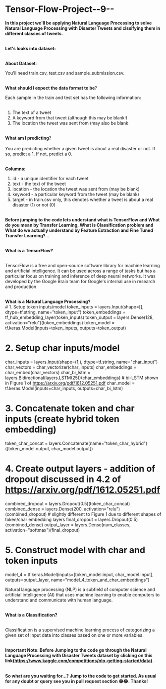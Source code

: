 # Tensor-Flow-Project--9--

<table>
  
**In this project we'll be applying Natural Language Processing to solve Natural Language Processing with Disaster Tweets and clssifying them in different classes of tweets.** <br></br>

**Let's looks into dataset:** <br></br>

**About Dataset**: <br>

You'll need train.csv, test.csv and sample_submission.csv.<br></br>

**What should I expect the data format to be**?<br>

Each sample in the train and test set has the following information:<br></br>

1. The text of a tweet<br>
2. A keyword from that tweet (although this may be blank!)<br>
3. The location the tweet was sent from (may also be blank<br></br>

**What am I predicting**?<br></br>
You are predicting whether a given tweet is about a real disaster or not. If so, predict a 1. If not, predict a 0.<br></br>

**Columns**: <br>
1. id - a unique identifier for each tweet<br>
2. text - the text of the tweet<br>
3. location - the location the tweet was sent from (may be blank)<br>
4. keyword - a particular keyword from the tweet (may be blank)<br>
5. target - in train.csv only, this denotes whether a tweet is about a real disaster (1) or not (0)<br></br>

**Before jumping to the code lets understand what is TensorFlow and What do you mean by Transfer Learning, What is Classification problem and What do we actually understand by Feature Extraction and Fine Tuned Transfer Learning?**...<br></br>

**What is a TensorFlow?** <br></br>

TensorFlow is a free and open-source software library for machine learning and artificial intelligence. It can be used across a range of tasks but has a particular focus on training and inference of deep neural networks. It was developed by the Google Brain team for Google's internal use in research and production. <br></br>

**What is a Natural Language Processing?** <br># 1. Setup token inputs/model
token_inputs = layers.Input(shape=[], dtype=tf.string, name="token_input")
token_embeddings = tf_hub_embedding_layer(token_inputs)
token_output = layers.Dense(128, activation="relu")(token_embeddings)
token_model = tf.keras.Model(inputs=token_inputs,
                             outputs=token_output)

# 2. Setup char inputs/model
char_inputs = layers.Input(shape=(1,), dtype=tf.string, name="char_input")
char_vectors = char_vectorizer(char_inputs)
char_embeddings = char_embed(char_vectors)
char_bi_lstm = layers.Bidirectional(layers.LSTM(25))(char_embeddings) # bi-LSTM shown in Figure 1 of https://arxiv.org/pdf/1612.05251.pdf
char_model = tf.keras.Model(inputs=char_inputs,
                            outputs=char_bi_lstm)

# 3. Concatenate token and char inputs (create hybrid token embedding)
token_char_concat = layers.Concatenate(name="token_char_hybrid")([token_model.output, 
                                                                  char_model.output])

# 4. Create output layers - addition of dropout discussed in 4.2 of https://arxiv.org/pdf/1612.05251.pdf
combined_dropout = layers.Dropout(0.5)(token_char_concat)
combined_dense = layers.Dense(200, activation="relu")(combined_dropout) # slightly different to Figure 1 due to different shapes of token/char embedding layers
final_dropout = layers.Dropout(0.5)(combined_dense)
output_layer = layers.Dense(num_classes, activation="softmax")(final_dropout)

# 5. Construct model with char and token inputs
model_4 = tf.keras.Model(inputs=[token_model.input, char_model.input],
                         outputs=output_layer,
                         name="model_4_token_and_char_embeddings")

Natural language processing (NLP) is a subfield of computer science and artificial intelligence (AI) that uses machine learning to enable computers to understand and communicate with human language.  <br></br>

**What is a Classification?** <br></br>

Classification is a supervised machine learning process of categorizing a given set of input data into classes based on one or more variables. <br></br>

**Important Note: Before Jumping to the code go through the Natural Language Processing with Disaster Tweets dataset by clicking on this link(https://www.kaggle.com/competitions/nlp-getting-started/data).**

</table>

**So what are you waiting for...? Jump to the code to get started. As usual for any doubt or query see you in pull request section 😁😂. Thanks!**


